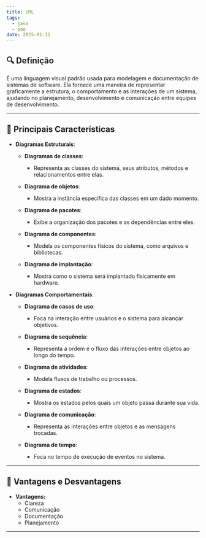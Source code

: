 ```yaml
---
title: UML
tags:
  - java
  - poo
date: 2025-01-12
---
```


## 🔍 Definição

É uma linguagem visual padrão usada para modelagem e documentação de sistemas de software. Ela fornece uma maneira de representar graficamente a estrutura, o comportamento e as interações de um sistema, ajudando no planejamento, desenvolvimento e comunicação entre equipes de desenvolvimento.

---

## 📝 Principais Características

- **Diagramas Estruturais**:
	- **Diagramas de classes**: 
		- Representa as classes do sistema, seus atributos, métodos e relacionamentos entre elas.
		  
	- **Diagrama de objetos**: 
		- Mostra a instância específica das classes em um dado momento.
		  
	- **Diagrama de pacotes**: 
		- Exibe a organização dos pacotes e as dependências entre eles.
		  
	- **Diagrama de componentes**: 
		- Modela os componentes físicos do sistema, como arquivos e bibliotecas.
		  
	- **Diagrama de implantação**: 
		- Mostra como o sistema será implantado fisicamente em hardware.
	
- **Diagramas Comportamentais**:
	- **Diagrama de casos de uso**:
		- Foca na interação entre usuários e o sistema para alcançar objetivos.
		  
	- **Diagrama de sequência**:
		- Representa a ordem e o fluxo das interações entre objetos ao longo do tempo.
		  
	- **Diagrama de atividades**:
		- Modela fluxos de trabalho ou processos.
		  
	- **Diagrama de estados**: 
		- Mostra os estados pelos quais um objeto passa durante sua vida.
		  
	- **Diagrama de comunicação**:
		- Representa as interações entre objetos e as mensagens trocadas.
		  
	- **Diagrama de tempo**: 
		- Foca no tempo de execução de eventos no sistema.

---

## 🧩 Vantagens e Desvantagens

- **Vantagens:**
	- Clareza
	- Comunicação
	- Documentação
	- Planejamento

---
